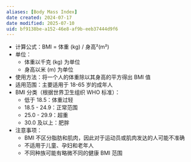 ```yaml
---
aliases: [Body Mass Index]
date created: 2024-07-17
date modified: 2025-07-10
uid: bf9138be-a152-46e8-af9b-eeb37444d9f6
---
```

- 计算公式：BMI = 体重 (kg) / 身高²(m²)
- 单位：
    - 体重以千克 (kg) 为单位
    - 身高以米 (m) 为单位
- 使用方法：将一个人的体重除以其身高的平方得出 BMI 值
- 适用范围：主要适用于 18-65 岁的成年人
- BMI 分类（根据世界卫生组织 WHO 标准）：
    - 低于 18.5：体重过轻
    - 18.5 - 24.9：正常范围
    - 25.0 - 29.9：超重
    - 30.0 及以上：肥胖
- 注意事项：
    - BMI 不区分脂肪和肌肉，因此对于运动员或肌肉发达的人可能不准确
    - 不适用于儿童、孕妇和老年人
    - 不同种族可能有略微不同的健康 BMI 范围
